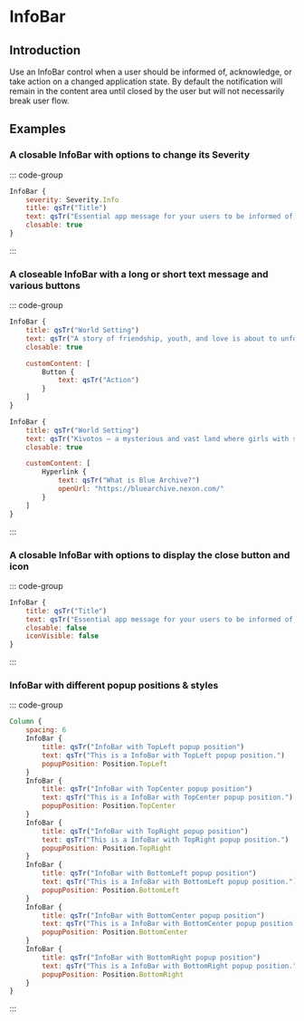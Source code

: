 # InfoBar

## Introduction

<mcurl name="InfoBar" url="https://learn.microsoft.com/en-us/windows/apps/design/controls/info-bar"></mcurl>

Use an InfoBar control when a user should be informed of, acknowledge, or take action on a changed application state. By default the notification will remain in the content area until closed by the user but will not necessarily break user flow.

## Examples

### A closable InfoBar with options to change its Severity

::: code-group

```qml
InfoBar {
    severity: Severity.Info
    title: qsTr("Title")
    text: qsTr("Essential app message for your users to be informed of, acknowledge, or take action on.")
    closable: true
}
```

:::

### A closeable InfoBar with a long or short text message and various buttons

::: code-group

```qml
InfoBar {
    title: qsTr("World Setting")
    text: qsTr("A story of friendship, youth, and love is about to unfold.")
    closable: true

    customContent: [
        Button {
            text: qsTr("Action")
        }
    ]
}

InfoBar {
    title: qsTr("World Setting")
    text: qsTr("Kivotos — a mysterious and vast land where girls with strange halos above their heads live. However, the peaceful life under the management of the Prime Student Council is shattered when the president suddenly disappears without a trace.")
    closable: true

    customContent: [
        Hyperlink {
            text: qsTr("What is Blue Archive?")
            openUrl: "https://bluearchive.nexon.com/"
        }
    ]
}
```

:::

### A closable InfoBar with options to display the close button and icon

::: code-group

```qml
InfoBar {
    title: qsTr("Title")
    text: qsTr("Essential app message for your users to be informed of, acknowledge, or take action on.")
    closable: false
    iconVisible: false
}
```

:::

### InfoBar with different popup positions & styles

::: code-group

```qml
Column {
    spacing: 6
    InfoBar {
        title: qsTr("InfoBar with TopLeft popup position")
        text: qsTr("This is a InfoBar with TopLeft popup position.")
        popupPosition: Position.TopLeft
    }
    InfoBar {
        title: qsTr("InfoBar with TopCenter popup position")
        text: qsTr("This is a InfoBar with TopCenter popup position.")
        popupPosition: Position.TopCenter
    }
    InfoBar {
        title: qsTr("InfoBar with TopRight popup position")
        text: qsTr("This is a InfoBar with TopRight popup position.")
        popupPosition: Position.TopRight
    }
    InfoBar {
        title: qsTr("InfoBar with BottomLeft popup position")
        text: qsTr("This is a InfoBar with BottomLeft popup position.")
        popupPosition: Position.BottomLeft
    }
    InfoBar {
        title: qsTr("InfoBar with BottomCenter popup position")
        text: qsTr("This is a InfoBar with BottomCenter popup position.")
        popupPosition: Position.BottomCenter
    }
    InfoBar {
        title: qsTr("InfoBar with BottomRight popup position")
        text: qsTr("This is a InfoBar with BottomRight popup position.")
        popupPosition: Position.BottomRight
    }
}
```

:::